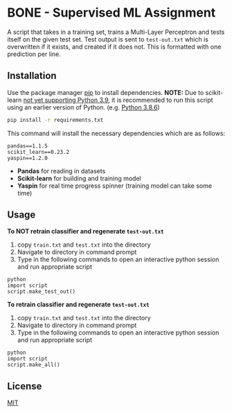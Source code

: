 # BONE - Supervised ML Assignment

A script that takes in a training set, trains a Multi-Layer Perceptron and tests itself on the given test set. Test output is sent to `test-out.txt` which is overwritten if it exists, and created if it does not. This is formatted with one prediction per line.

## Installation

Use the package manager [pip](https://pip.pypa.io/en/stable/) to install dependencies. **NOTE:** Due to scikit-learn [not yet supporting Python 3.9](https://github.com/scikit-learn/scikit-learn/issues/18621#issuecomment-708957810), it is recommended to run this script using an earlier version of Python. (e.g. [Python 3.8.6](https://www.python.org/downloads/release/python-386/))

```bash
pip install -r requirements.txt
```

This command will install the necessary dependencies which are as follows:
````
pandas==1.1.5
scikit_learn==0.23.2
yaspin==1.2.0
````
* **Pandas** for reading in datasets
* **Scikit-learn** for building and training model
* **Yaspin** for real time progress spinner (training model can take some time)


## Usage
**To NOT retrain classifier and regenerate `test-out.txt`**
1. copy `train.txt` and `test.txt` into the directory
2. Navigate to directory in command prompt
3. Type in the following commands to open an interactive python session and run appropriate script
 ````
python
import script
script.make_test_out()
````

**To retrain classifier and regenerate `test-out.txt`**
1. copy `train.txt` and `test.txt` into the directory
2. Navigate to directory in command prompt
3. Type in the following commands to open an interactive python session and run appropriate script
 ````
python
import script
script.make_all()
````



## License
[MIT](https://choosealicense.com/licenses/mit/)